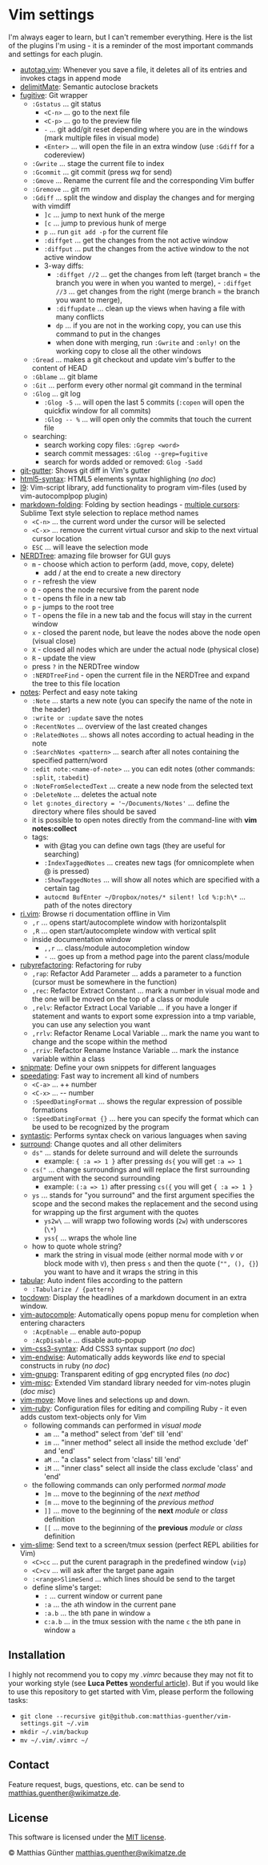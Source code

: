 # Vim settings

I'm always eager to learn, but I can't remember everything. Here is the list of the plugins I'm using - it is a reminder
of the most important commands and settings for each plugin.

- [autotag.vim](https://github.com/vim-scripts/AutoTag): Whenever you save a file, it deletes all of its entries and invokes ctags in append mode
- [delimitMate](https://github.com/Raimondi/delimitMate): Semantic autoclose brackets
- [fugitive](http://github.com/tpope/vim-fugitive): Git wrapper
  - `:Gstatus` ... git status
      - `<C-n>` ... go to the next file
      - `<C-p>` ... go to the preview file
      - `-` ... git add/git reset depending where you are in the windows (mark multiple files in visual mode)
      - `<Enter>` ... will open the file in an extra window (use `:Gdiff` for a codereview)
  - `:Gwrite` ... stage the current file to index
  - `:Gcommit` ... git commit (press *wq* for send)
  - `:Gmove` ... Rename the current file and the corresponding Vim buffer
  - `:Gremove` ... git rm
  - `:Gdiff` ... split the window and display the changes and for merging with vimdiff
      - `]c` ... jump to next hunk of the merge
      - `[c` ... jump to previous hunk of merge
      - `p` ... run `git add -p` for the current file
      - `:diffget` ... get the changes from the not active window
      - `:diffput` ... put the changes from the active window to the not active window
      - 3-way diffs:
          - `:diffget //2` ... get the changes from left (target branch = the branch you were in when you wanted to merge),          - `:diffget //3` ... get changes from the right (merge branch = the branch you want to merge),
          - `:diffupdate` ... clean up the views when having a file with many conflicts
          - `dp` ... if you are not in the working copy, you can use this command to put in the changes
          - when done with merging, run `:Gwrite` and `:only!` on the working copy to close all the other windows
  - `:Gread` ... makes a git checkout and update vim's buffer to the content of HEAD
  - `:Gblame` ... git blame
  - `:Git` ... perform every other normal git command in the terminal
  - `:Glog` ... git log
      - `:Glog -5` ... will open the last 5 commits (`:copen` will open the quickfix window for all commits)
      - `:Glog -- %` ... will open only the commits that touch the current file
  - searching:
      - search working copy files: `:Ggrep <word>`
      - search commit messages: `:Glog --grep=fugitive`
      - search for words added or removed: `Glog -Sadd`
- [git-gutter](https://github.com/akiomik/git-gutter-vim): Shows git diff in Vim's gutter
- [html5-syntax](https://github.com/othree/html5-syntax.vim): HTML5 elements syntax highlighing (*no doc*)
- [l9](https://github.com/vim-scripts/L9.git): Vim-script library, add functionality to program vim-files
(used by vim-autocomplpop plugin)
- [markdown-folding](https://github.com/nelstrom/vim-markdown-folding): Folding by section headings - [multiple cursors](https://github.com/terryma/vim-multiple-cursors): Sublime Text style selection to replace method
  names
  - `<C-n>` ... the current word under the cursor will be selected
  - `<C-x>` ... remove the current virtual cursor and skip to the next virtual cursor location
  - `ESC` ... will leave the selection mode
- [NERDTree](https://github.com/scrooloose/nerdtree): amazing file browser for GUI guys
  - `m` - choose which action to perform (add, move, copy, delete)
      - add / at the end to create a new directory
  - `r` - refresh the view
  - `O` - opens the node recursive from the parent node
  - `t` - opens th file in a new tab
  - `p` - jumps to the root tree
  - `T` - opens the file in a new tab and the focus will stay in the current window
  - `x` - closed the parent node, but leave the nodes above the node open (visual close)
  - `X` - closed all nodes which are under the actual node (physical close)
  - `R` - update the view
  - press `?` in the NERDTree window
  - `:NERDTreeFind` - open the current file in the NERDTree and expand the tree to this file
    location
- [notes](https://github.com/xolox/vim-notes): Perfect and easy note taking
  - `:Note` ... starts a new note (you can specify the name of the note in the header)
  - `:write or :update` save the notes
  - `:RecentNotes` ... overview of the last created changes
  - `:RelatedNotes` ... shows all notes according to actual heading in the note
  - `:SearchNotes <pattern>` ... search after all notes containing the specified pattern/word
  - `:edit note:<name-of-note>` ... you can edit notes (other commands: `:split`, `:tabedit`)
  - `:NoteFromSelectedText` ... create a new node from the selected text
  - `:DeleteNote` ... deletes the actual note
  - `let g:notes_directory = '~/Documents/Notes'` ... define the directory where files should be
    saved
  - it is possible to open notes directly from the command-line with **vim notes:collect**
  - tags:
    - with @tag you can define own tags (they are useful for searching)
    - `:IndexTaggedNotes` ... creates new tags (for omnicomplete when @ is pressed)
    - `:ShowTaggedNotes` ... will show all notes which are specified with a certain tag
    - `autocmd BufEnter ~/Dropbox/notes/* silent! lcd %:p:h\*` ... path of the notes directory
- [ri.vim](https://github.com/danchoi/ri.vim): Browse ri documentation offline in Vim
  - `,r` ... opens start/autocomplete window with horizontalsplit
  - `,R` ... open start/autocomplete window with vertical split
  - inside documentation window
    - `,,r` ... class/module autocompletion window
    - `-` ... goes up from a method page into the parent class/module
- [rubyrefactoring](https://github.com/ecomba/vim-ruby-refactoring): Refactoring for ruby
  - `,rap`: Refactor Add Parameter ... adds a parameter to a function (cursor must be somewhere in the function)
  - `,rec`: Refactor Extract Constant ... mark a number in visual mode and the one will be moved on the top of a class
    or module
  - `,relv`: Refactor Extract Local Variable ... if you have a longer if statement and wants to export some expression
    into a tmp
    variable, you can use any selection you want
  - `,rrlv`: Refactor Rename Local Variable ... mark the name you want to change and the scope within the method
  - `,rriv`: Refactor Rename Instance Variable ... mark the instance variable within a class
- [snipmate](https://github.com/msanders/snipmate.vim): Define your own snippets for different languages
- [speedating](https://github.com/tpope/vim-speeddating): Fast way to increment all kind of numbers
  - `<C-a>` ... ++ number
  - `<C-x>` ... -- number
  - `:SpeedDatingFormat` ... shows the regular expression of possible formations
  - `:SpeedDatingFormat {}` ... here you can specify the format which can be used to be recognized by the program
- [syntastic](https://github.com/scrooloose/syntastic): Performs syntax check on various languages when saving
- [surround](https://github.com/tpope/vim-surround): Change quotes and all other delimiters
  - `ds"` ... stands for delete surround and will delete the surrounds
    - example: `{ :a => 1 }` after pressing `ds{` you will get `:a => 1`
  - `cs("` ... change surroundings and will replace the first surrounding argument with the second surrounding
    - example: `(:a => 1)` after pressing `cs({` you will get `{ :a => 1 }`
  - `ys` ... stands for "you surround" and the first argument specifies the scope and the second
    makes the replacement and the second using for wrapping up the first argument with the quotes
    - `ys2w\` ... will wrapp two following words (`2w`) with underscores (`\*`)
    - `yss{` ... wraps the whole line
  - how to quote whole string?
    - mark the string in visual mode (either normal mode with *v* or block mode with `V`), then
      press `s` and then the quote (`"", (), {}`) you want to have and it wraps the string in this
- [tabular](https://github.com/godlygeek/tabular): Auto indent files according to the pattern
  - `:Tabularize / {pattern}`
- [tocdown](https://github.com/matthias-guenther/tocdown): Display the headlines of a markdown document in an extra
  window.
- [vim-autocomple](https://github.com/matthias-guenther/vim-autocomplete): Automatically opens  popup menu for
  completion when entering characters
  - `:AcpEnable` ... enable auto-popup
  - `:AcpDisable` ... disable auto-popup
- [vim-css3-syntax](https://github.com/hail2u/vim-css3-syntax): Add CSS3 syntax support (*no doc*)
- [vim-endwise](https://github.com/tpope/vim-endwise): Automatically adds keywords like *end* to special constructs in
  ruby (*no doc*)
- [vim-gnupg](https://github.com/jamessan/vim-gnupg):  Transparent editing of gpg encrypted files (*no doc*)
- [vim-misc](https://github.com/xolox/vim-misc): Extended Vim standard library needed for vim-notes plugin (*doc misc*)
- [vim-move](https://github.com/matze/vim-move): Move lines and selections up and down.
- [vim-ruby](https://github.com/vim-ruby/vim-ruby): Configuration files for editing and compiling Ruby - it even adds
  custom text-objects only for Vim
  - following commands can performed in *visual mode*
    - `am` ... "a method" select from 'def' till 'end'
    - `im` ... "inner method" select all inside the method exclude 'def' and 'end'
    - `aM` ... "a class" select from 'class' till 'end'
    - `iM` ... "inner class" select all inside the class exclude 'class' and 'end'
  - the following commands can only performed *normal mode*
    - `]m` ... move to the beginning of the *next method*
    - `[m` ... move to the beginning of the *previous method*
    - `]]` ... move to the beginning of the **next** *module* or *class* definition
    - `[[` ... move to the beginning of the **previous** *module* or *class* definition
- [vim-slime](https://github.com/jpalardy/vim-slime): Send text to a screen/tmux session (perfect REPL abilities for
  Vim)
  - `<C>cc` ... put the curent paragraph in the predefined window (`vip`)
  - `<C>cv` ... will ask after the target pane again
  - `:<range>SlimeSend` ... which lines should be send to the target
  - define slime's target:
    - `:` ... current window or current pane
    - `:a` ... the `a`th window in the current pane
    - `:a.b` ... the `b`th pane in window `a`
    - `c:a.b` ... in the tmux session with the name `c` the `b`th pane in window `a`


## Installation

I highly not recommend you to copy my *.vimrc* because they may not fit to your working style (see **Luca Pettes**
[wonderful article](http://lucapette.com/vim/rails/vim-for-rails-developers-lazy-modern-configuration)). But if you
would like to use this repository to get started with Vim, please perform the following tasks:


- `git clone --recursive git@github.com:matthias-guenther/vim-settings.git ~/.vim`
- `mkdir ~/.vim/backup`
- `mv ~/.vim/.vimrc ~/`


## Contact

Feature request, bugs, questions, etc. can be send to <matthias.guenther@wikimatze.de>.


## License

This software is licensed under the [MIT license](http://en.wikipedia.org/wiki/MIT_License).

© Matthias Günther <matthias.guenther@wikimatze.de>

